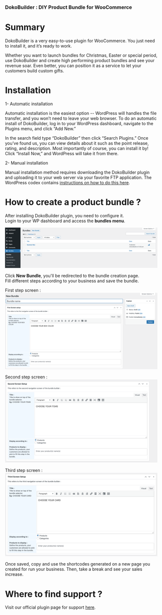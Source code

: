 ### DokoBuilder : DIY Product Bundle for WooCommerce


# Summary

DokoBuilder is a very easy-to-use plugin for WooCommerce. You just need to install it, and it’s ready to work.

Whether you want to launch bundles for Christmas, Easter or special period, use DokoBuilder and create high performing product bundles and see your revenue soar. Even better, you can position it as a service to let your customers build custom gifts.

# Installation

1- Automatic installation

Automatic installation is the easiest option -- WordPress will handles the file transfer, and you won’t need to leave your web browser. To do an automatic install of DokoBuilder, log in to your WordPress dashboard, navigate to the Plugins menu, and click “Add New.”

In the search field type “DokoBuilder” then click “Search Plugins.” Once you’ve found us,  you can view details about it such as the point release, rating, and description. Most importantly of course, you can install it by! Click “Install Now,” and WordPress will take it from there.

2- Manual installation

Manual installation method requires downloading the DokoBuilder plugin and uploading it to your web server via your favorite FTP application. The WordPress codex contains [instructions on how to do this here](https://wordpress.org/support/article/managing-plugins/#manual-plugin-installation).


# How to create a product bundle ?

After installing  DokoBuilder plugin, you need to configure it.  
Login to your WP dashboard and access the <b>bundles menu</b>.  

![click-here-to-see](assets/img/menu.png)  

Click <b>New Bundle</b>, you'll be redirected to the bundle creation page.  
Fill different steps according to your business and save the bundle.

First step screen :  
![click-here-to-see](assets/img/first-step.png)  

Second step screen :  
![click-here-to-see](assets/img/second-step.png)   

Third step screen :  
![click-here-to-see](assets/img/third.png)  

Once saved, copy and use the shortcodes generated on a new page you created for run your business.
Then, take a break and see your sales increase.

# Where to find support ?
Visit our official plugin page for support [here](https://wordpress.org/plugins/doko-box-builder).